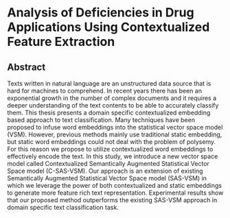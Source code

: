 # Analysis of Deficiencies in Drug Applications Using Contextualized Feature Extraction
## Abstract

Texts written in natural language are an unstructured data source that is hard for machines to comprehend. In recent years there has been an exponential growth in the number of complex documents and it requires a deeper understanding of the text contents to be able to accurately classify them. This thesis presents a domain specific contextualized embedding based approach to text classification. Many techniques have been proposed to infuse word embeddings into the statistical vector space model (VSM). However, previous methods mainly use traditional static embedding, but static word embeddings could not deal with the problem of polysemy. For this reason we propose to utilize contextualized word embeddings to effectively encode the text. In this study, we introduce a new vector space model called Contextualized Semantically Augmented Statistical Vector Space model (C-SAS-VSM). Our approach is an extension of existing Semantically Augmented Statistical Vector Space model (SAS-VSM) in which we leverage the power of both contextualized and static embeddings to generate more feature rich text representation. Experimental results show that our proposed method outperforms the existing SAS-VSM approach in domain specific text classification task.

